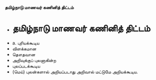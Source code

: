 **தமிழ்நாடு மாணவர் கணினித் திட்டம்**
- # தமிழ்நாடு மாணவர் கணினித் திட்டம்
- a. புரியக்கூடிய
- விளக்கமான
- தௌதவான
- அறிவுக்குப் புலனாகின்ற
- புலப்படக்கூடிய
- (மெய்) புலன்களால் அறியப்படாது அறிவால் மட்டுமே அறியக்கூடிய.

